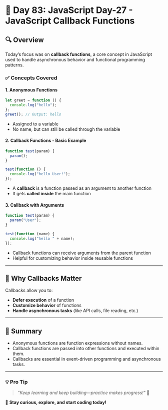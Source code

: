 # 🚀 Day 83: JavaScript Day-27 - JavaScript Callback Functions

## 🔍 Overview

Today’s focus was on **callback functions**, a core concept in JavaScript used to handle asynchronous behavior and functional programming patterns.

### ✅ Concepts Covered

#### 1. **Anonymous Functions**

```javascript
let greet = function () {
  console.log("hello");
};
greet(); // Output: hello
```

- Assigned to a variable
- No name, but can still be called through the variable

#### 2. **Callback Functions - Basic Example**

```javascript
function test(param) {
  param();
}

test(function () {
  console.log("hello User!");
});
```

- A **callback** is a function passed as an argument to another function
- It gets **called inside** the main function

#### 3. **Callback with Arguments**

```javascript
function test(param) {
  param("User");
}

test(function (name) {
  console.log("hello " + name);
});
```

- Callback functions can receive arguments from the parent function
- Helpful for customizing behavior inside reusable functions

---

## 📌 Why Callbacks Matter

Callbacks allow you to:

- **Defer execution** of a function
- **Customize behavior** of functions
- **Handle asynchronous tasks** (like API calls, file reading, etc.)

---

## 🧠 Summary

- Anonymous functions are function expressions without names.
- Callback functions are passed into other functions and executed within them.
- Callbacks are essential in event-driven programming and asynchronous tasks.

---

### 💡 **Pro Tip**

> _"Keep learning and keep building—practice makes progress!"_ 💪

🚀 **Stay curious, explore, and start coding today!**
